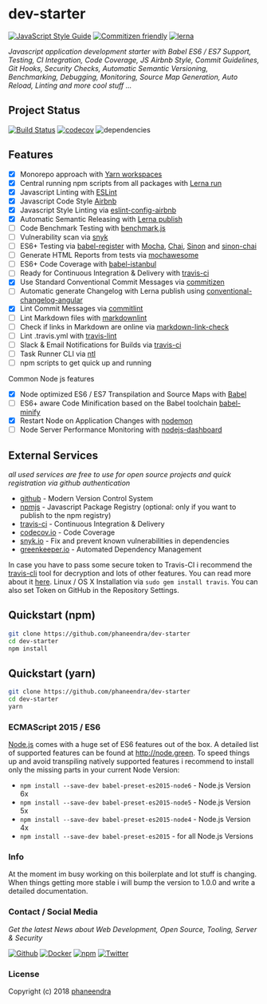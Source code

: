 # dev-starter

[![JavaScript Style Guide](https://img.shields.io/badge/code%20style-airbnb-blue.svg)](https://github.com/phaneendra/javascript-badges/) [![Commitizen friendly](https://img.shields.io/badge/commitizen-friendly-brightgreen.svg)](http://commitizen.github.io/cz-cli/) [![lerna](https://img.shields.io/badge/maintained%20with-lerna-cc00ff.svg)](https://lernajs.io/)

_Javascript application development starter with Babel ES6 / ES7 Support, Testing, CI Integration, Code Coverage, JS Airbnb Style, Commit Guidelines, Git Hooks, Security Checks, Automatic Semantic Versioning, Benchmarking, Debugging, Monitoring, Source Map Generation, Auto Reload, Linting and more cool stuff ..._

## Project Status

[![Build Status](https://travis-ci.org/phaneendra/dev-starter.svg?branch=master)](https://travis-ci.org/phaneendra/dev-starter) [![codecov](https://codecov.io/gh/phaneendra/dev-starter/branch/master/graph/badge.svg)](https://codecov.io/gh/phaneendra/dev-starter) ![dependencies](https://david-dm.org/phaneendra/dev-starter.svg)

## Features

* [x] Monorepo approach with [Yarn workspaces](https://yarnpkg.com/en/docs/workspaces)
* [x] Central running npm scripts from all packages with [Lerna run](https://lernajs.io/)
* [x] Javascript Linting with [ESLint](https://github.com/eslint/eslint)
* [x] Javascript Code Style [Airbnb](https://github.com/airbnb/javascript)
* [x] Javascript Style Linting via [eslint-config-airbnb](https://github.com/airbnb/javascript/tree/master/packages/eslint-config-airbnb)
* [x] Automatic Semantic Releasing with [Lerna publish](https://lernajs.io/)
* [ ] Code Benchmark Testing with [benchmark.js](https://github.com/bestiejs/benchmark.js)
* [ ] Vulnerability scan via [snyk](https://github.com/Snyk/snyk)
* [ ] ES6+ Testing via [babel-register](https://github.com/babel/babel/tree/master/packages/babel-register) with [Mocha](https://github.com/mochajs/mocha), [Chai](https://github.com/chaijs/chai), [Sinon](https://github.com/sinonjs/sinon) and [sinon-chai](https://github.com/domenic/sinon-chai)
* [ ] Generate HTML Reports from tests via [mochawesome](https://github.com/adamgruber/mochawesome)
* [ ] ES6+ Code Coverage with [babel-istanbul](https://github.com/jmcriffey/babel-istanbul)
* [ ] Ready for Continuous Integration & Delivery with [travis-ci](https://travis-ci.org)
* [x] Use Standard Conventional Commit Messages via [commitizen](https://github.com/commitizen/cz-cli)
* [ ] Automatic generate Changelog with Lerna publish using [conventional-changelog-angular](https://github.com/conventional-changelog/conventional-changelog/tree/master/packages/conventional-changelog-angular)
* [x] Lint Commit Messages via [commitlint](http://marionebl.github.io/commitlint)
* [ ] Lint Markdown files with [markdownlint](https://github.com/DavidAnson/markdownlint)
* [ ] Check if links in Markdown are online via [markdown-link-check](https://github.com/tcort/markdown-link-check)
* [ ] Lint .travis.yml with [travis-lint](https://github.com/pwmckenna/node-travis-lint)
* [ ] Slack & Email Notifications for Builds via [travis-ci](https://docs.travis-ci.com/user/notifications)
* [ ] Task Runner CLI via [ntl](https://github.com/ruyadorno/ntl)
* [ ] npm scripts to get quick up and running

Common Node js features

* [x] Node optimized ES6 / ES7 Transpilation and Source Maps with [Babel](https://github.com/babel/babel)
* [ ] ES6+ aware Code Minification based on the Babel toolchain [babel-minify](https://github.com/babel/minify)
* [x] Restart Node on Application Changes with [nodemon](https://github.com/remy/nodemon)
* [ ] Node Server Performance Monitoring with [nodejs-dashboard](https://github.com/FormidableLabs/nodejs-dashboard)

## External Services

_all used services are free to use for open source projects and quick registration via github authentication_

* [github](https://github.com/) - Modern Version Control System
* [npmjs](https://www.npmjs.com/) - Javascript Package Registry (optional: only if you want to publish to the npm registry)
* [travis-ci](https://travis-ci.org) - Continuous Integration & Delivery
* [codecov.io](https://codecov.io/) - Code Coverage
* [snyk.io](https://snyk.io) - Fix and prevent known vulnerabilities in dependencies
* [greenkeeper.io](https://greenkeeper.io) - Automated Dependency Management

In case you have to pass some secure token to Travis-CI i recommend the [travis-cli](https://github.com/travis-ci/travis.rb) tool for decryption and lots of other features. You can read more about it [here](https://docs.travis-ci.com/user/encryption-keys/). Linux / OS X Installation via `sudo gem install travis`. You can also set Token on GitHub in the Repository Settings.

## Quickstart (npm)

```bash
git clone https://github.com/phaneendra/dev-starter
cd dev-starter
npm install
```

## Quickstart (yarn)

```bash
git clone https://github.com/phaneendra/dev-starter
cd dev-starter
yarn
```

### ECMAScript 2015 / ES6

[Node.js](https://github.com/nodejs/node) comes with a huge set of ES6 features out of the box. A detailed list of supported features can be found at <http://node.green>. To speed things up and avoid transpiling natively supported features i recommend to install only the missing parts in your current Node Version:

* `npm install --save-dev babel-preset-es2015-node6` - Node.js Version 6x
* `npm install --save-dev babel-preset-es2015-node5` - Node.js Version 5x
* `npm install --save-dev babel-preset-es2015-node4` - Node.js Version 4x
* `npm install --save-dev babel-preset-es2015` - for all Node.js Versions

### Info

At the moment im busy working on this boilerplate and lot stuff is changing.  
When things getting more stable i will bump the version to 1.0.0 and write a detailed documentation.

### Contact / Social Media

_Get the latest News about Web Development, Open Source, Tooling, Server & Security_

[![Github](https://github.frapsoft.com/social/github.png)](https://github.com/phaneendra/)
[![Docker](https://github.frapsoft.com/social/docker.png)](https://hub.docker.com/u/phaneendra/)
[![npm](https://github.frapsoft.com/social/npm.png)](https://www.npmjs.com/~phaneendra)
[![Twitter](https://github.frapsoft.com/social/twitter.png)](https://twitter.com/phaneekr)

### License

Copyright (c) 2018 [phaneendra](https://github.com/phaneendra/)
